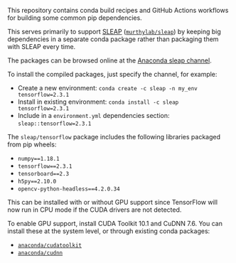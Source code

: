 This repository contains conda build recipes and GitHub Actions workflows for building some common pip dependencies.

This serves primarily to support [SLEAP](https://sleap.ai) ([`murthylab/sleap`](https://github.com/murthylab/sleap)) by keeping big dependencies in a separate conda package rather than packaging them with SLEAP every time.

The packages can be browsed online at the [Anaconda sleap channel](https://anaconda.org/sleap/repo).

To install the compiled packages, just specify the channel, for example:

- Create a new environment: `conda create -c sleap -n my_env tensorflow=2.3.1`
- Install in existing environment: `conda install -c sleap tensorflow=2.3.1`
- Include in a `environment.yml` dependencies section: `sleap::tensorflow=2.3.1`

The `sleap/tensorflow` package includes the following libraries packaged from pip wheels:
- `numpy==1.18.1`
- `tensorflow==2.3.1`
- `tensorboard==2.3`
- `h5py==2.10.0`
- `opencv-python-headless==4.2.0.34`

This can be installed with or without GPU support since TensorFlow will now run in CPU mode if the CUDA drivers are not detected.

To enable GPU support, install CUDA Toolkit 10.1 and CuDNN 7.6. You can install these at the system level, or through existing conda packages:
- [`anaconda/cudatoolkit`](https://anaconda.org/anaconda/cudatoolkit)
- [`anaconda/cudnn`](https://anaconda.org/anaconda/cudatoolkit)
